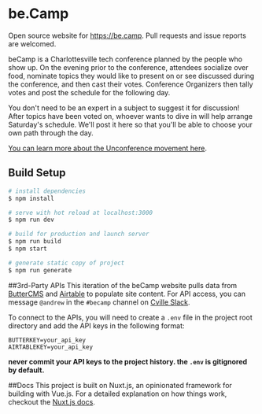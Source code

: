 # be.Camp

Open source website for https://be.camp. Pull requests and issue reports are welcomed.

beCamp is a Charlottesville tech conference planned by the people who show up. On the evening prior to the conference, attendees socialize over food, nominate topics they would like to present on or see discussed during the conference, and then cast their votes. Conference Organizers then tally votes and post the schedule for the following day. 

You don't need to be an expert in a subject to suggest it for discussion! After topics have been voted on, whoever wants to dive in will help arrange Saturday's schedule. We'll post it here so that you'll be able to choose your own path through the day. 

[You can learn more about the Unconference movement here](https://en.wikipedia.org/wiki/Unconference).

## Build Setup

``` bash
# install dependencies
$ npm install

# serve with hot reload at localhost:3000
$ npm run dev

# build for production and launch server
$ npm run build
$ npm start

# generate static copy of project
$ npm run generate
```

##3rd-Party APIs
This iteration of the beCamp website pulls data from [ButterCMS](https://buttercms.com) and [Airtable](https://airtable.com) to populate site content. For API access, you can message `@andrew` in the `#becamp` channel on [Cville Slack](http://bit.ly/slack-cville). 

To connect to the APIs, you will need to create a `.env` file in the project root directory and add the API keys in the following format:

```
BUTTERKEY=your_api_key
AIRTABLEKEY=your_api_key
```

**never commit your API keys to the project history. the `.env` is gitignored by default.**

##Docs
This project is built on Nuxt.js, an opinionated framework for building with Vue.js. For a detailed explanation on how things work, checkout the [Nuxt.js docs](https://github.com/nuxt/nuxt.js).

